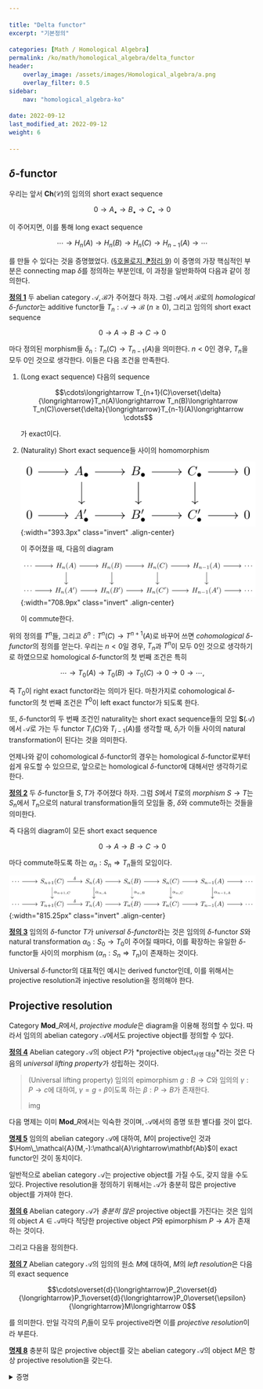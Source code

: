 ```yaml
---

title: "Delta functor"
excerpt: "기본정의"

categories: [Math / Homological Algebra]
permalink: /ko/math/homological_algebra/delta_functor
header:
    overlay_image: /assets/images/Homological_algebra/a.png
    overlay_filter: 0.5
sidebar: 
    nav: "homological_algebra-ko"

date: 2022-09-12
last_modified_at: 2022-09-12
weight: 6

---
```


## $\delta$-functor

우리는 앞서 $\mathbf{Ch}(\mathcal{C})$의 임의의 short exact sequence

$$0\longrightarrow A_\bullet\longrightarrow B_\bullet\longrightarrow C_\bullet\longrightarrow 0$$

이 주어지면, 이를 통해 long exact sequence

$$\cdots\rightarrow H_n(A)\rightarrow H_n(B)\rightarrow H_n(C)\rightarrow H_{n-1}(A)\rightarrow \cdots$$

를 만들 수 있다는 것을 증명했었다. ([§호몰로지, ⁋정리 9](/ko/math/homological_algebra/homology#thm9)) 이 증명의 가장 핵심적인 부분은 connecting map $\delta$를 정의하는 부분인데, 이 과정을 일반화하여 다음과 같이 정의한다. 

<div class="definition" markdown="1">

<ins id="df1">**정의 1**</ins> 두 abelian category $\mathcal{A},\mathcal{B}$가 주어졌다 하자. 그럼 $\mathcal{A}$에서 $\mathcal{B}$로의 *homological $\delta$-functor*는 additive functor들 $T_n:\mathcal{A}\rightarrow\mathcal{B}$ ($n\geq 0$), 그리고 임의의 short exact sequence

$$0\longrightarrow A\longrightarrow B\longrightarrow C\longrightarrow 0$$

마다 정의된 morphism들 $\delta_n:T_n(C)\rightarrow T_{n-1}(A)$을 의미한다. $n<0$인 경우, $T_n$을 모두 $0$인 것으로 생각한다. 이들은 다음 조건을 만족한다.

1. (Long exact sequence) 다음의 sequence 
    
    $$\cdots\longrightarrow T_{n+1}(C)\overset{\delta}{\longrightarrow}T_n(A)\longrightarrow T_n(B)\longrightarrow T_n(C)\overset{\delta}{\longrightarrow}T_{n-1}(A)\longrightarrow \cdots$$

    가 exact이다.
2. (Naturality) Short exact sequence들 사이의 homomorphism
    
    ![morphism_of_short_exact_sequence](/assets/images/Homological_algebra/Delta_functor-1.png){:width="393.3px" class="invert" .align-center}

    이 주어졌을 때, 다음의 diagram

    ![naturality_of_delta_functor](/assets/images/Homological_algebra/Delta_functor-2.png){:width="708.9px" class="invert" .align-center}

    이 commute한다.

</div>

위의 정의를 $T^n$들, 그리고 $\delta^n:T^n(C)\rightarrow T^{n+1}(A)$로 바꾸어 쓰면 *cohomological $\delta$-functor*의 정의를 얻는다. 우리는 $n<0$일 경우, $T_n$과 $T^n$이 모두 $0$인 것으로 생각하기로 하였으므로 homological $\delta$-functor의 첫 번째 조건은 특히 

$$\cdots\longrightarrow T_0(A)\longrightarrow T_0(B)\longrightarrow T_0(C)\longrightarrow0\longrightarrow 0\longrightarrow\cdots, $$

즉 $T_0$이 right exact functor라는 의미가 된다. 마찬가지로 cohomological $\delta$-functor의 첫 번째 조건은 $T^0$이 left exact functor가 되도록 한다. 

또, $\delta$-functor의 두 번째 조건인 naturality는 short exact sequence들의 모임 $\mathbf{S}(\mathcal{A})$에서 $\mathcal{A}$로 가는 두 functor $T_i(C)$와 $T_{i-1}(A)$를 생각할 때, $\delta_i$가 이들 사이의 natural transformation이 된다는 것을 의미한다.

언제나와 같이 cohomological $\delta$-functor의 경우는 homological $\delta$-functor로부터 쉽게 유도할 수 있으므로, 앞으로는 homological $\delta$-functor에 대해서만 생각하기로 한다.

<div class="definition" markdown="1">

<ins id="df2">**정의 2**</ins> 두 $\delta$-functor들 $S,T$가 주어졌다 하자. 그럼 $S$에서 $T$로의 *morphism* $S\rightarrow T$는 $S_n$에서 $T_n$으로의 natural transformation들의 모임들 중, $\delta$와 commute하는 것들을 의미한다.

</div>

즉 다음의 diagram이 모든 short exact sequence

$$0\longrightarrow A\longrightarrow B\longrightarrow C\longrightarrow 0$$

마다 commute하도록 하는 $\alpha_n:S_n\Rightarrow T_n$들의 모임이다. 

![morphism_of_delta_functor](/assets/images/Homological_algebra/Delta_functor-3.png){:width="815.25px" class="invert" .align-center}

<div class="definition" markdown="1">

<ins id="df3">**정의 3**</ins> 임의의 $\delta$-functor $T$가 *universal $\delta$-functor*라는 것은 임의의 $\delta$-functor $S$와 natural transformation $\alpha_0:S_0\rightarrow T_0$이 주어질 때마다, 이를 확장하는 유일한 $\delta$-functor들 사이의 morphism $(\alpha_n:S_n\Rightarrow T_n)$이 존재하는 것이다.

</div>

Universal $\delta$-functor의 대표적인 예시는 derived functor인데, 이를 위해서는 projective resolution과 injective resolution을 정의해야 한다.

## Projective resolution

Category $\mathbf{Mod}\_R$에서, *projective module*은 diagram을 이용해 정의할 수 있다. 따라서 임의의 abelian category $\mathcal{A}$에서도 projective object를 정의할 수 있다.

<div class="definition" markdown="1">

<ins id="df4">**정의 4**</ins> Abelian category $\mathcal{A}$의 object $P$가 *projective object<sub>사영 대상</sub>*라는 것은 다음의 *universal lifting property*가 성립하는 것이다.

> (Universal lifting property) 임의의 epimorphism $g:B\rightarrow C$와 임의의 $\gamma:P\rightarrow c$에 대하여, $\gamma=g\circ\beta$이도록 하는 $\beta:P\rightarrow B$가 존재한다.
>  
> img

</div>

다음 명제는 이미 $\mathbf{Mod}\_R$에서는 익숙한 것이며, $\mathcal{A}$에서의 증명 또한 별다를 것이 없다.

<div class="proposition" markdown="1">

<ins id="pp5">**명제 5**</ins> 임의의 abelian category $\mathcal{A}$에 대하여, $M$이 projective인 것과 $\Hom\_\mathcal{A}(M,-):\mathcal{A}\rightarrow\mathbf{Ab}$이 exact functor인 것이 동치이다.

</div>

일반적으로 abelian category $\mathcal{A}$는 projective object를 가질 수도, 갖지 않을 수도 있다. Projective resolution을 정의하기 위해서는 $\mathcal{A}$가 충분히 많은 projective object를 가져야 한다.

<div class="definition" markdown="1">

<ins id="df6">**정의 6**</ins> Abelian category $\mathcal{A}$가 *충분히 많은* projective object를 가진다는 것은 임의의 object $A\in\mathcal{A}$마다 적당한 projective object $P$와 epimorphism $P\rightarrow A$가 존재하는 것이다.

</div>

그리고 다음을 정의한다. 

<div class="definition" markdown="1"> 

<ins id="df7">**정의 7**</ins> Abelian category $\mathcal{A}$의 임의의 원소 $M$에 대하여, $M$의 *left resolution*은 다음의 exact sequence

$$\cdots\overset{d}{\longrightarrow}P_2\overset{d}{\longrightarrow}P_1\overset{d}{\longrightarrow}P_0\overset{\epsilon}{\longrightarrow}M\longrightarrow 0$$

를 의미한다. 만일 각각의 $P_i$들이 모두 projective라면 이를 *projective resolution*이라 부른다. 

</div>

<div class="proposition" markdown="1">

<ins id="pp8">**명제 8**</ins> 충분히 많은 projective object를 갖는 abelian category $\mathcal{A}$의 object $M$은 항상 projective resolution을 갖는다.

</div>
<details class="proof" markdown="1">
<summary>증명</summary>



</details>

